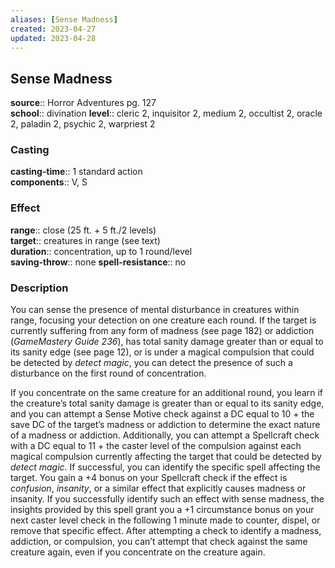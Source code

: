 ```yaml
---
aliases: [Sense Madness]
created: 2023-04-27
updated: 2023-04-28
---
```


## Sense Madness

**source**:: Horror Adventures pg. 127  
**school**:: divination
**level**:: cleric 2, inquisitor 2, medium 2, occultist 2, oracle 2, paladin 2, psychic 2, warpriest 2

### Casting

**casting-time**:: 1 standard action  
**components**:: V, S

### Effect

**range**:: close (25 ft. + 5 ft./2 levels)  
**target**:: creatures in range (see text)  
**duration**:: concentration, up to 1 round/level  
**saving-throw**:: none
**spell-resistance**:: no

### Description

You can sense the presence of mental disturbance in creatures within range, focusing your detection on one creature each round. If the target is currently suffering from any form of madness (see page 182) or addiction (*GameMastery Guide 236*), has total sanity damage greater than or equal to its sanity edge (see page 12), or is under a magical compulsion that could be detected by *detect magic*, you can detect the presence of such a disturbance on the first round of concentration.  
  
If you concentrate on the same creature for an additional round, you learn if the creature’s total sanity damage is greater than or equal to its sanity edge, and you can attempt a Sense Motive check against a DC equal to 10 + the save DC of the target’s madness or addiction to determine the exact nature of a madness or addiction. Additionally, you can attempt a Spellcraft check with a DC equal to 11 + the caster level of the compulsion against each magical compulsion currently affecting the target that could be detected by *detect magic*. If successful, you can identify the specific spell affecting the target. You gain a +4 bonus on your Spellcraft check if the effect is *confusion*, *insanity*, or a similar effect that explicitly causes madness or insanity. If you successfully identify such an effect with sense madness, the insights provided by this spell grant you a +1 circumstance bonus on your next caster level check in the following 1 minute made to counter, dispel, or remove that specific effect. After attempting a check to identify a madness, addiction, or compulsion, you can’t attempt that check against the same creature again, even if you concentrate on the creature again.
